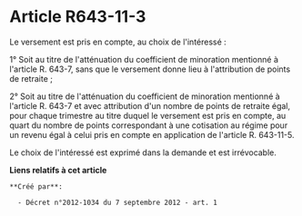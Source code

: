 # Article R643-11-3

Le versement est pris en compte, au choix de l'intéressé :

1° Soit au titre de l'atténuation du coefficient de minoration mentionné à l'article R. 643-7, sans que le versement donne
lieu à l'attribution de points de retraite ;

2° Soit au titre de l'atténuation du coefficient de minoration mentionné à l'article R. 643-7 et avec attribution d'un nombre
de points de retraite égal, pour chaque trimestre au titre duquel le versement est pris en compte, au quart du nombre de
points correspondant à une cotisation au régime pour un revenu égal à celui pris en compte en application de l'article R.
643-11-5.

Le choix de l'intéressé est exprimé dans la demande et est irrévocable.

**Liens relatifs à cet article**

	**Créé par**:

	  - Décret n°2012-1034 du 7 septembre 2012 - art. 1
